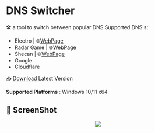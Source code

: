 # DNS Switcher
🛠 a tool to switch between popular DNS
Supported DNS's:
- Electro | 🌐[WebPage](https://electrotm.org/)
- Radar Game | 🌐[WebPage](https://radar.game/)
- Shecan | 🌐[WebPage](https://shecan.ir/)
- Google
- Cloudflare

📥 [Download](https://github.com/Ho3einWave/dnsswitcher/releases) Latest Version

**Supported Platforms** : Windows 10/11 x64

## 📱 ScreenShot
<div align="center" >
    <img src="https://cdn.discordapp.com/attachments/912457030688727061/1069720671178985603/image.png" />
<div/>
